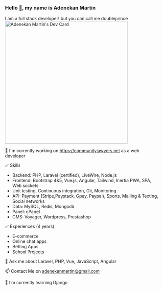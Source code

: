 
### Hello 👋, my name is Adenekan Martin
I am a full stack developer! but you can call me doubleprince
<a href="https://app.daily.dev/doubleprince"><img src="https://api.daily.dev/devcards/31fc8cfa47714afea8b0344846ab4cb4.png?r=6py" width="400" alt="Adenekan Martin's Dev Card"/></a>

🔭 I'm currently working on https://communitylawyers.net as a web developer

✅ Skills
- Backend: PHP, Laravel (certified), LiveWire,  Node.js
- Frontend: Bootstrap 4&5, Vue.js, Angular, Tailwind, Inertia
PWA, SPA, Web sockets
- Unit testing, Continuous integration, Git, Monitoring
- API: Payment (Stripe,Paystack, Gpay, Paypal), Sports, Mailing & Texting, Social networks
- Data: MySQL, Redis, Mongodb
- Panel: cPanel
- CMS: Voyager, Wordpress, Prestashop

✅ Experiences (4 years)
- E-commerce
- Online chat apps
- Betting Apps
- School Projects

💬 Ask me about Laravel, PHP, Vue, JavaScript, Angular

📫 Contact Me on adenekanmartin@gmail.com

🌱 I’m currently learning Django


